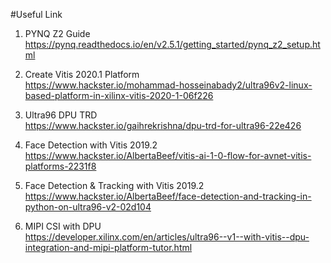 #Useful Link  

1. PYNQ Z2 Guide  
https://pynq.readthedocs.io/en/v2.5.1/getting_started/pynq_z2_setup.html  

2. Create Vitis 2020.1 Platform  
https://www.hackster.io/mohammad-hosseinabady2/ultra96v2-linux-based-platform-in-xilinx-vitis-2020-1-06f226  

3. Ultra96 DPU TRD  
https://www.hackster.io/gaihrekrishna/dpu-trd-for-ultra96-22e426  

4. Face Detection with Vitis 2019.2  
https://www.hackster.io/AlbertaBeef/vitis-ai-1-0-flow-for-avnet-vitis-platforms-2231f8  

5. Face Detection & Tracking with Vitis 2019.2  
https://www.hackster.io/AlbertaBeef/face-detection-and-tracking-in-python-on-ultra96-v2-02d104  

6. MIPI CSI with DPU  
https://developer.xilinx.com/en/articles/ultra96--v1--with-vitis--dpu-integration-and-mipi-platform-tutor.html  
